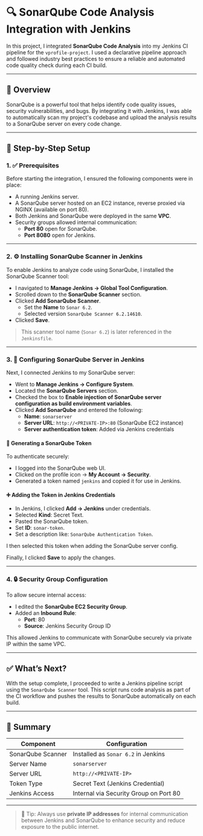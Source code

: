 # 🔍 SonarQube Code Analysis Integration with Jenkins

In this project, I integrated **SonarQube Code Analysis** into my Jenkins CI pipeline for the `vprofile-project`. I used a declarative pipeline approach and followed industry best practices to ensure a reliable and automated code quality check during each CI build.

---

## 🚀 Overview

SonarQube is a powerful tool that helps identify code quality issues, security vulnerabilities, and bugs. By integrating it with Jenkins, I was able to automatically scan my project's codebase and upload the analysis results to a SonarQube server on every code change.

---

## 🧱 Step-by-Step Setup

### 1. ✅ Prerequisites

Before starting the integration, I ensured the following components were in place:

- A running Jenkins server.
- A SonarQube server hosted on an EC2 instance, reverse proxied via NGINX (available on port 80).
- Both Jenkins and SonarQube were deployed in the same **VPC**.
- Security groups allowed internal communication:
  - **Port 80** open for SonarQube.
  - **Port 8080** open for Jenkins.

---

### 2. ⚙️ Installing SonarQube Scanner in Jenkins

To enable Jenkins to analyze code using SonarQube, I installed the SonarQube Scanner tool:

- I navigated to **Manage Jenkins → Global Tool Configuration**.
- Scrolled down to the **SonarQube Scanner** section.
- Clicked **Add SonarQube Scanner**.
  - Set the **Name** to `Sonar 6.2`.
  - Selected version `SonarQube Scanner 6.2.14610`.
- Clicked **Save**.

> This scanner tool name (`Sonar 6.2`) is later referenced in the `Jenkinsfile`.

---

### 3. 🔐 Configuring SonarQube Server in Jenkins

Next, I connected Jenkins to my SonarQube server:

- Went to **Manage Jenkins → Configure System**.
- Located the **SonarQube Servers** section.
- Checked the box to **Enable injection of SonarQube server configuration as build environment variables**.
- Clicked **Add SonarQube** and entered the following:
  - **Name**: `sonarserver`
  - **Server URL**: `http://<PRIVATE-IP>:80` (SonarQube EC2 instance)
  - **Server authentication token**: Added via Jenkins credentials

#### 🔑 Generating a SonarQube Token

To authenticate securely:

- I logged into the SonarQube web UI.
- Clicked on the profile icon → **My Account → Security**.
- Generated a token named `jenkins` and copied it for use in Jenkins.

#### ➕ Adding the Token in Jenkins Credentials

- In Jenkins, I clicked **Add → Jenkins** under credentials.
- Selected **Kind**: Secret Text.
- Pasted the SonarQube token.
- Set **ID**: `sonar-token`.
- Set a description like: `SonarQube Authentication Token`.

I then selected this token when adding the SonarQube server config.

Finally, I clicked **Save** to apply the changes.

---

### 4. 🔒 Security Group Configuration

To allow secure internal access:

- I edited the **SonarQube EC2 Security Group**.
- Added an **Inbound Rule**:
  - **Port**: 80
  - **Source**: Jenkins Security Group ID

This allowed Jenkins to communicate with SonarQube securely via private IP within the same VPC.

---

## ✅ What’s Next?

With the setup complete, I proceeded to write a Jenkins pipeline script using the `SonarQube Scanner` tool. This script runs code analysis as part of the CI workflow and pushes the results to SonarQube automatically on each build.

---

## 📘 Summary

| Component         | Configuration                            |
|------------------|-------------------------------------------|
| SonarQube Scanner| Installed as `Sonar 6.2` in Jenkins       |
| Server Name      | `sonarserver`                             |
| Server URL       | `http://<PRIVATE-IP>`                     |
| Token Type       | Secret Text (Jenkins Credential)          |
| Jenkins Access   | Internal via Security Group on Port 80    |

---

> 🧠 Tip: Always use **private IP addresses** for internal communication between Jenkins and SonarQube to enhance security and reduce exposure to the public internet.

